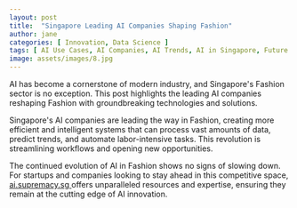 ```yaml
---
layout: post
title:  "Singapore Leading AI Companies Shaping Fashion"
author: jane
categories: [ Innovation, Data Science ]
tags: [ AI Use Cases, AI Companies, AI Trends, AI in Singapore, Future of AI ]
image: assets/images/8.jpg
---
```


AI has become a cornerstone of modern industry, and Singapore's Fashion sector is no exception. This post highlights the leading AI companies reshaping Fashion with groundbreaking technologies and solutions.

Singapore's AI companies are leading the way in Fashion, creating more efficient and intelligent systems that can process vast amounts of data, predict trends, and automate labor-intensive tasks. This revolution is streamlining workflows and opening new opportunities.

The continued evolution of AI in Fashion shows no signs of slowing down. For startups and companies looking to stay ahead in this competitive space, <a href="https://ai.supremacy.sg" target="_blank"> ai.supremacy.sg </a> offers unparalleled resources and expertise, ensuring they remain at the cutting edge of AI innovation.
